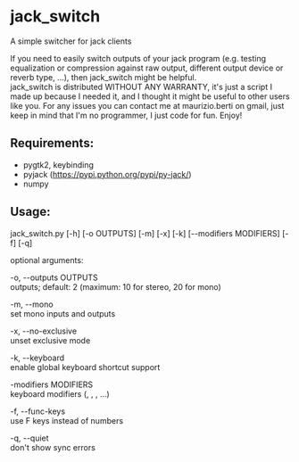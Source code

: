 jack_switch
===========

A simple switcher for jack clients  

If you need to easily switch outputs of your jack program (e.g. testing equalization or compression against raw output, different output device or reverb type, ...), then jack_switch might be helpful.  
jack_switch is distributed WITHOUT ANY WARRANTY, it's just a script I made up because I needed it, and I thought it might be useful to other users like you. For any issues you can contact me at maurizio.berti on gmail, just keep in mind that I'm no programmer, I just code for fun. Enjoy!
  
Requirements:
-------------

- pygtk2, keybinding
- pyjack (https://pypi.python.org/pypi/py-jack/)
- numpy

Usage:
------

jack_switch.py [-h] [-o OUTPUTS] [-m] [-x] [-k] [--modifiers MODIFIERS] [-f] [-q]

optional arguments:  

-o, --outputs OUTPUTS  
outputs; default: 2 (maximum: 10 for stereo, 20 for mono)  

-m, --mono  
set mono inputs and outputs  

-x, --no-exclusive  
unset exclusive mode  

-k, --keyboard  
enable global keyboard shortcut support  

-modifiers MODIFIERS  
keyboard modifiers (<Super>, <Ctrl>, <Alt>, ...)  

-f, --func-keys  
use F keys instead of numbers  

-q, --quiet  
don't show sync errors  
